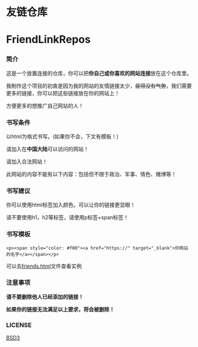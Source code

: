 # 友链仓库
# FriendLinkRepos

### 简介

这是一个放置连接的仓库，你可以把**你自己或你喜欢的网站连接**放在这个仓库里。

我制作这个项目的初衷是因为我的网站的友情链接太少，~~显得没有气势~~，我们需要更多的链接，你可以把这些链接放在你的网站上！

方便更多的想推广自己网站的人！

### 书写条件

以html为格式书写。(如果你不会，下文有模板！)

请加入在**中国大陆**可以访问的网站！

请加入合法网站！

此网站的内容不能有以下内容：包括但不限于政治、军事、情色、赌博等！

### 书写建议

你可以使用html标签加入颜色，可以让你的链接更显眼！

请不要使用h1，h2等标签，请使用p标签+span标签！

### 书写模板

```
<p><span style="color: #f00"><a href="https://" target="_blank">你网站的名字</a></span></p>
```

可以去[friends.html](./friends.html)文件查看实例

### 注意事项

**请不要删除他人已经添加的链接！**

**如果你的链接无法满足以上要求，将会被删除！**

### LICENSE
[BSD3](./LICENSE)
